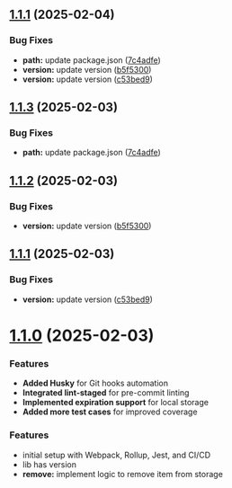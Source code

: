 ## [1.1.1](https://github.com/pankajbisht/opendb-store/compare/v1.1.0...v1.1.1) (2025-02-04)


### Bug Fixes

* **path:** update package.json ([7c4adfe](https://github.com/pankajbisht/opendb-store/commit/7c4adfe0a1c65fc0c278dcf676c8f07f8063a42c))
* **version:** update version ([b5f5300](https://github.com/pankajbisht/opendb-store/commit/b5f5300a4d78ca770ea3abaecab5c26e83367ef0))
* **version:** update version ([c53bed9](https://github.com/pankajbisht/opendb-store/commit/c53bed927320efa46c66947a7524130b1c4c55cb))

## [1.1.3](https://github.com/pankajbisht/openDB/compare/v1.1.2...v1.1.3) (2025-02-03)


### Bug Fixes

* **path:** update package.json ([7c4adfe](https://github.com/pankajbisht/openDB/commit/7c4adfe0a1c65fc0c278dcf676c8f07f8063a42c))

## [1.1.2](https://github.com/pankajbisht/openDB/compare/v1.1.1...v1.1.2) (2025-02-03)


### Bug Fixes

* **version:** update version ([b5f5300](https://github.com/pankajbisht/openDB/commit/b5f5300a4d78ca770ea3abaecab5c26e83367ef0))

## [1.1.1](https://github.com/pankajbisht/openDB/compare/v1.1.0...v1.1.1) (2025-02-03)


### Bug Fixes

* **version:** update version ([c53bed9](https://github.com/pankajbisht/openDB/commit/c53bed927320efa46c66947a7524130b1c4c55cb))

# [1.1.0](https://github.com/pankajbisht/openDB/compare/v1.0.0...v1.1.0) (2025-02-03)


### Features

* **Added Husky** for Git hooks automation
* **Integrated lint-staged** for pre-commit linting
* **Implemented expiration support** for local storage
* **Added more test cases** for improved coverage

### Features

* initial setup with Webpack, Rollup, Jest, and CI/CD
* lib has version
* **remove:** implement logic to remove item from storage
